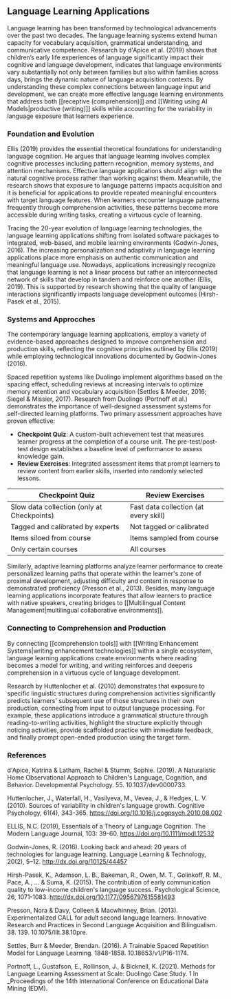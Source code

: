 ## Language Learning Applications
Language learning has been transformed by technological advancements over the past two decades. 
The language learning systems extend human capacity for vocabulary acquisition, grammatical understanding, and communicative competence. 
Research by d'Apice et al. (2019) shows that children’s early life experiences of language significantly impact their cognitive and language development, indicates that language environments vary substantially not only between families but also within families across days, brings the dynamic nature of language acquisition contexts. 
By understanding these complex connections between language input and development, we can create more effective language learning environments that address both [[receptive (comprehension)]] and [[Writing using AI Models|productive (writing)]] skills while accounting for the variability in language exposure that learners experience.

### Foundation and Evolution
Ellis (2019)  provides the essential theoretical foundations for understanding language cognition. 
He argues that language learning involves complex cognitive processes including pattern recognition, memory systems, and attention mechanisms. 
Effective language applications should align with the natural cognitive process rather than working against them. 
Meanwhile, the research shows that exposure to language patterns impacts acquisition and it is beneficial for applications to provide repeated meaningful encounters with target language features. 
When learners encounter language patterns frequently through comprehension activities, these patterns become more accessible during writing tasks, creating a virtuous cycle of learning.

Tracing the 20-year evolution of language learning technologies, the language learning applications shifting from isolated software packages to integrated, web-based, and mobile learning environments (Godwin-Jones, 2016). 
The increasing personalization and adaptivity in language learning applications place more emphasis on authentic communication and meaningful language use. 
Nowadays, applications increasingly recognize that language learning is not a linear process but rather an interconnected network of skills that develop in tandem and reinforce one another (Ellis, 2019). 
This is supported by research showing that the quality of language interactions significantly impacts language development outcomes (Hirsh-Pasek et al., 2015).

### Systems and Approcches
The contemporary language learning applications, employ a variety of evidence-based approaches designed to improve comprehension and production skills, reflecting the cognitive principles outlined by Ellis (2019) while employing technological innovations documented by Godwin-Jones (2016). 

Spaced repetition systems like Duolingo implement algorithms based on the spacing effect, scheduling reviews at increasing intervals to optimize memory retention and vocabulary acquisition (Settles & Meeder, 2016; Siegel & Missier, 2017). Research from Duolingo (Portnoff et al.) demonstrates the importance of well-designed assessment systems for self-directed learning platforms. Two primary assessment approaches have proven effective:
- **Checkpoint Quiz**: A custom-built achievement test that measures learner progress at the completion of a course unit. The pre-test/post-test design establishes a baseline level of performance to assess knowledge gain.
- **Review Exercises**: Integrated assessment items that prompt learners to review content from earlier skills, inserted into randomly selected lessons.

| Checkpoint Quiz                            | Review Exercises                      |
| ------------------------------------------ | ------------------------------------- |
| Slow data collection (only at Checkpoints) | Fast data collection (at every skill) |
| Tagged and calibrated by experts           | Not tagged or calibrated              |
| Items siloed from course                   | Items sampled from course             |
| Only certain courses                       | All courses                           |

Similarly, adaptive learning platforms analyze learner performance to create personalized learning paths that operate within the learner's zone of proximal development, adjusting difficulty and content in response to demonstrated proficiency (Presson et al., 2013). 
Besides, many language learning applications incorporate features that allow learners to practice with native speakers, creating bridges to [[Multilingual Content Management|multilingual collaborative environments]].

### Connecting to Comprehension and Production
By connecting [[comprehension tools]] with [[Writing Enhancement Systems|writing enhancement technologies]] within a single ecosystem, language learning applications create environments where reading becomes a model for writing, and writing reinforces and deepens comprehension in a virtuous cycle of language development.

Research by Huttenlocher et al. (2010) demonstrates that exposure to specific linguistic structures during comprehension activities significantly predicts learners' subsequent use of those structures in their own production, connecting from input to output language processing. 
For example, these applications introduce a grammatical structure through reading-to-writing activities, highlight the structure explicitly through noticing activities, provide scaffolded practice with immediate feedback, and finally prompt open-ended production using the target form.


### References
d'Apice, Katrina & Latham, Rachel & Stumm, Sophie. (2019). A Naturalistic Home Observational Approach to Children's Language, Cognition, and Behavior. Developmental Psychology. 55. 10.1037/dev0000733. 

Huttenlocher, J., Waterfall, H., Vasilyeva, M., Vevea, J., & Hedges, L. V. (2010). Sources of variability in children's language growth. Cognitive Psychology, 61(4), 343-365. https://doi.org/10.1016/j.cogpsych.2010.08.002

ELLIS, N.C. (2019), Essentials of a Theory of Language Cognition. The Modern Language Journal, 103: 39-60. https://doi.org/10.1111/modl.12532

Godwin-Jones, R. (2016). Looking back and ahead: 20 years of technologies for language learning. Language Learning & Technology, 20(2), 5–12. http://dx.doi.org/10125/44457

Hirsh-Pasek, K., Adamson, L. B., Bakeman, R., Owen, M. T., Golinkoff, R. M., Pace, A., ... & Suma, K. (2015). The contribution of early communication quality to low-income children's language success. Psychological Science, 26, 1071-1083. http://dx.doi.org/10.1177/0956797615581493

Presson, Nora & Davy, Colleen & Macwhinney, Brian. (2013). Experimentalized CALL for adult second language learners. Innovative Research and Practices in Second Language Acquisition and Bilingualism. 38. 139. 10.1075/lllt.38.10pre. 

Settles, Burr & Meeder, Brendan. (2016). A Trainable Spaced Repetition Model for Language Learning. 1848-1858. 10.18653/v1/P16-1174. 

Portnoff, L., Gustafson, E., Rollinson, J., & Bicknell, K. (2021). Methods for Language Learning Assessment at Scale: Duolingo Case Study. 1 In _Proceedings of the 14th International Conference on Educational Data Mining (EDM). 
